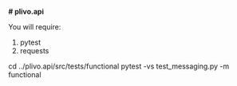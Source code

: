 **# plivo.api**

You will require:
1. pytest
2. requests

cd ../plivo.api/src/tests/functional
pytest -vs test_messaging.py -m functional
